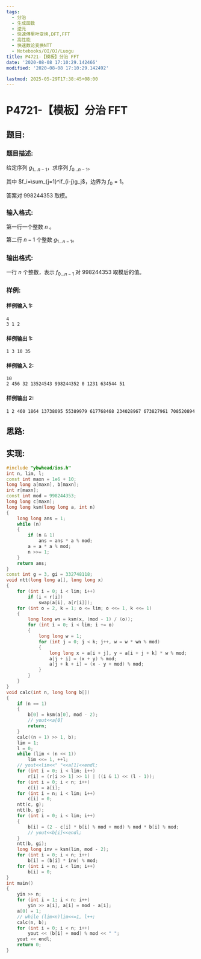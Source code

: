 ```yaml
---
tags:
  - 分治
  - 生成函数
  - 逆元
  - 快速傅里叶变换,DFT,FFT
  - 高性能
  - 快速数论变换NTT
  - Notebooks/OI/OJ/Luogu
title: P4721-【模板】分治 FFT
date: '2020-08-08 17:10:29.142466'
modified: '2020-08-08 17:10:29.142492'

lastmod: 2025-05-29T17:38:45+08:00
---
```


# P4721-【模板】分治 FFT

## 题目:

### 题目描述:

给定序列 $g_{1\dots n - 1}$，求序列 $f_{0\dots n - 1}$。

其中 $f_i=\sum_{j=1}^if_{i-j}g_j$，边界为 $f_0=1$。

答案对 $998244353$ 取模。

### 输入格式:

第一行一个整数 $n$ 。

第二行 $n-1$ 个整数 $g_{1\dots n - 1}$。

### 输出格式:

一行 $n$ 个整数，表示 $f_{0\dots n - 1}$ 对 $998244353$ 取模后的值。

### 样例:

#### 样例输入 1:

```
4
3 1 2
```

#### 样例输出 1:

```
1 3 10 35
```

#### 样例输入 2:

```
10
2 456 32 13524543 998244352 0 1231 634544 51
```

#### 样例输出 2:

```
1 2 460 1864 13738095 55389979 617768468 234028967 673827961 708520894
```

## 思路:

## 实现:

```cpp
#include "ybwhead/ios.h"
int n, lim, l;
const int maxn = 1e6 + 10;
long long a[maxn], b[maxn];
int r[maxn];
const int mod = 998244353;
long long c[maxn];
long long ksm(long long a, int n)
{
    long long ans = 1;
    while (n)
    {
        if (n & 1)
            ans = ans * a % mod;
        a = a * a % mod;
        n >>= 1;
    }
    return ans;
}
const int g = 3, gi = 332748118;
void ntt(long long a[], long long x)
{
    for (int i = 0; i < lim; i++)
        if (i < r[i])
            swap(a[i], a[r[i]]);
    for (int o = 2, k = 1; o <= lim; o <<= 1, k <<= 1)
    {
        long long wn = ksm(x, (mod - 1) / (o));
        for (int i = 0; i < lim; i += o)
        {
            long long w = 1;
            for (int j = 0; j < k; j++, w = w * wn % mod)
            {
                long long x = a[i + j], y = a[i + j + k] * w % mod;
                a[j + i] = (x + y) % mod;
                a[j + k + i] = (x - y + mod) % mod;
            }
        }
    }
}
void calc(int n, long long b[])
{
    if (n == 1)
    {
        b[0] = ksm(a[0], mod - 2);
        // yout<<a[0]
        return;
    }
    calc((n + 1) >> 1, b);
    lim = 1;
    l = 0;
    while (lim < (n << 1))
        lim <<= 1, ++l;
    // yout<<lim<<" "<<a[1]<<endl;
    for (int i = 0; i < lim; i++)
        r[i] = (r[i >> 1] >> 1) | ((i & 1) << (l - 1));
    for (int i = 0; i < n; i++)
        c[i] = a[i];
    for (int i = n; i < lim; i++)
        c[i] = 0;
    ntt(c, g);
    ntt(b, g);
    for (int i = 0; i < lim; i++)
    {
        b[i] = (2 - c[i] * b[i] % mod + mod) % mod * b[i] % mod;
        // yout<<b[i]<<endl;
    }
    ntt(b, gi);
    long long inv = ksm(lim, mod - 2);
    for (int i = 0; i < n; i++)
        b[i] = (b[i] * inv) % mod;
    for (int i = n; i < lim; i++)
        b[i] = 0;
}
int main()
{
    yin >> n;
    for (int i = 1; i < n; i++)
        yin >> a[i], a[i] = mod - a[i];
    a[0] = 1;
    // while (lim<n)lim<<=1, l++;
    calc(n, b);
    for (int i = 0; i < n; i++)
        yout << (b[i] + mod) % mod << " ";
    yout << endl;
    return 0;
}
```
